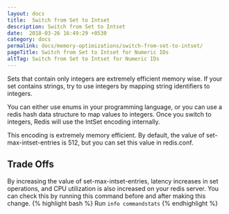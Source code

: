 ```yaml
---
layout: docs
title:  Switch from Set to Intset
description: Switch from Set to Intset
date:  2018-03-26 16:49:29 +0530
category: docs
permalink: docs/memory-optimizations/switch-from-set-to-intset/
pageTitle: Switch from Set to Intset for Numeric IDs
altTag: Switch from Set to Intset for Numeric IDs
---
```

Sets that contain only integers are extremely efficient memory wise. If your set contains strings, try to use integers by mapping string identifiers to integers.

You can either use enums in your programming language, or you can use a redis hash data structure to map values to integers. Once you switch to integers, Redis will use the IntSet encoding internally.

This encoding is extremely memory efficient. By default, the value of set-max-intset-entries is 512, but you can set this value in redis.conf.

## Trade Offs

By increasing the value of set-max-intset-entries, latency increases in set operations, and CPU utilization is also increased on your redis server. You can check this by running this command before and after making this change.
{% highlight bash %}
Run `info commandstats`
{% endhighlight %}
